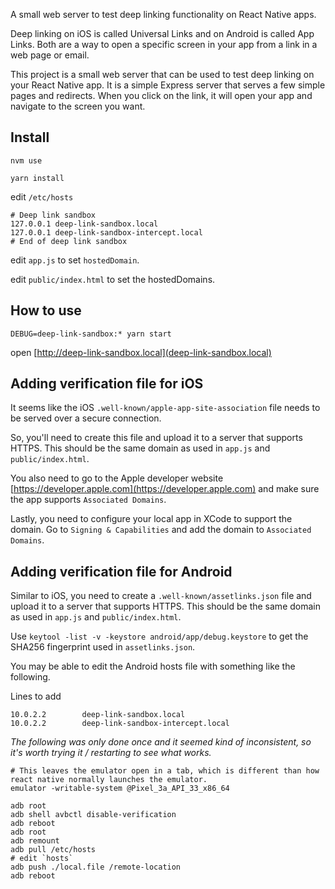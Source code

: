 A small web server to test deep linking functionality on React Native apps.

Deep linking on iOS is called Universal Links and on Android is called App Links. Both are a way to open a specific screen in your app from a link in a web page or email.

This project is a small web server that can be used to test deep linking on your React Native app. It is a simple Express server that serves a few simple pages and redirects. When you click on the link, it will open your app and navigate to the screen you want.

## Install

`nvm use`

`yarn install`

edit `/etc/hosts`

```
# Deep link sandbox
127.0.0.1 deep-link-sandbox.local
127.0.0.1 deep-link-sandbox-intercept.local
# End of deep link sandbox
```

edit `app.js` to set `hostedDomain`.

edit `public/index.html` to set the hostedDomains.

## How to use

`DEBUG=deep-link-sandbox:* yarn start`

open [http://deep-link-sandbox.local](deep-link-sandbox.local)

## Adding verification file for iOS

It seems like the iOS `.well-known/apple-app-site-association` file needs to be served over a secure connection.

So, you'll need to create this file and upload it to a server that supports HTTPS. This should be the same domain as used in `app.js` and `public/index.html`.

You also need to go to the Apple developer website [https://developer.apple.com](https://developer.apple.com) and make sure the app supports `Associated Domains`.

Lastly, you need to configure your local app in XCode to support the domain. Go to `Signing & Capabilities` and add the domain to `Associated Domains`.

## Adding verification file for Android

Similar to iOS, you need to create a `.well-known/assetlinks.json` file and upload it to a server that supports HTTPS. This should be the same domain as used in `app.js` and `public/index.html`.

Use `keytool -list -v -keystore android/app/debug.keystore` to get the SHA256 fingerprint used in `assetlinks.json`.

You may be able to edit the Android hosts file with something like the following.

Lines to add
```
10.0.2.2        deep-link-sandbox.local
10.0.2.2        deep-link-sandbox-intercept.local
```

*The following was only done once and it seemed kind of inconsistent, so it's worth trying it / restarting to see what works.*

```
# This leaves the emulator open in a tab, which is different than how react native normally launches the emulator.
emulator -writable-system @Pixel_3a_API_33_x86_64

adb root
adb shell avbctl disable-verification 
adb reboot
adb root
adb remount
adb pull /etc/hosts
# edit `hosts`
adb push ./local.file /remote-location
adb reboot
```
